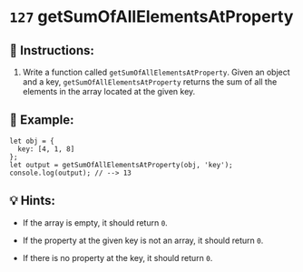 # `127` getSumOfAllElementsAtProperty

## 📝 Instructions:

1. Write a function called `getSumOfAllElementsAtProperty`. Given an object and a key, `getSumOfAllElementsAtProperty` returns the sum of all the elements in the array located at the given key.

## 📎 Example:

```Js
let obj = {
  key: [4, 1, 8]
};
let output = getSumOfAllElementsAtProperty(obj, 'key');
console.log(output); // --> 13
```

## 💡 Hints:

+ If the array is empty, it should return `0`.

+ If the property at the given key is not an array, it should return `0`.

+ If there is no property at the key, it should return `0`.
